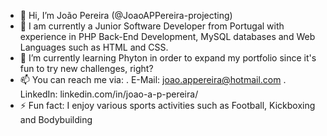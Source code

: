 - 👋 Hi, I’m  João Pereira (@JoaoAPPereira-projecting)
- 👀 I am currently a Junior Software Developer from Portugal with experience in PHP Back-End Development, MySQL databases and Web Languages such as HTML and CSS.
- 🌱 I’m currently learning Phyton in order to expand my portfolio since it's fun to try new challenges, right?
- 📫 You can reach me via:
   . E-Mail: joao.appereira@hotmail.com
   . LinkedIn: linkedin.com/in/joao-a-p-pereira/
- ⚡ Fun fact: I enjoy various sports activities such as Football, Kickboxing and Bodybuilding


